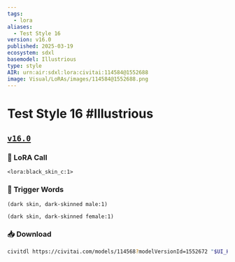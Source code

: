 ```yaml
---
tags:
  - lora
aliases:
  - Test Style 16
version: v16.0
published: 2025-03-19
ecosystem: sdxl
basemodel: Illustrious
type: style
AIR: urn:air:sdxl:lora:civitai:114584@1552688
image: Visual/LoRAs/images/114584@1552688.png
---
```


# Test Style 16 #Illustrious

## [`v16.0`][v16.0]

### 🧩 LoRA Call

```
<lora:black_skin_c:1>
```

### 🔑 Trigger Words

```
(dark skin, dark-skinned male:1)
```

```
(dark skin, dark-skinned female:1)
```

### 📥 Download

```bash
civitdl https://civitai.com/models/114568?modelVersionId=1552672 "$UI_HOME"/models/Lora
```

[v16.0]:https://civitai.com/models/114568?modelVersionId=1552672

